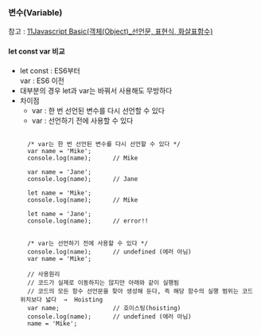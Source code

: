 ### 변수(Variable)
참고 : [11Javascript Basic(객체(Object)_선언문, 표현식, 화살표함수)](https://github.com/Son-Sumin/react-notes/blob/main/Javascript%20Basic/11Javascript%20Basic(%EA%B0%9D%EC%B2%B4(Object)_%EC%84%A0%EC%96%B8%EB%AC%B8%2C%20%ED%91%9C%ED%98%84%EC%8B%9D%2C%20%ED%99%94%EC%82%B4%ED%91%9C%ED%95%A8%EC%88%98).md)
#### let const var 비교   
- let const : ES6부터   
  var : ES6 이전   
- 대부분의 경우 let과 var는 바꿔서 사용해도 무방하다
- 차이점
  * var : 한 번 선언된 변수를 다시 선언할 수 있다
  * var : 선언하기 전에 사용할 수 있다
  <pre>
  <code>
    /* var는 한 번 선언된 변수를 다시 선언할 수 있다 */
    var name = 'Mike';
    console.log(name);      // Mike

    var name = 'Jane';
    console.log(name);      // Jane

    let name = 'Mike';
    console.log(name);      // Mike

    let name = 'Jane';
    console.log(name);      // error!!


    /* var는 선언하기 전에 사용할 수 있다 */
    console.log(name);      // undefined (에러 아님)
    var name = 'Mike';

    // 사용원리
    // 코드가 실제로 이동하지는 않지만 아래와 같이 실행됨
    // 코드의 모든 함수 선언문을 찾아 생성해 둔다, 즉 해당 함수의 실행 범위는 코드 위치보다 넓다  →  Hoisting
    var name;               // 호이스팅(hoisting)
    console.log(name);      // undefined (에러 아님)
    name = 'Mike';


  </code>
  </pre>
  <br>